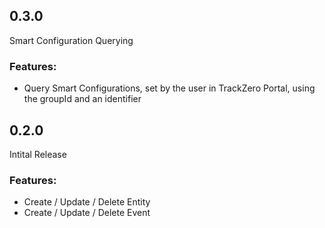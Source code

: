 ## 0.3.0

Smart Configuration Querying

### Features:

- Query Smart Configurations, set by the user in TrackZero Portal, using the groupId and an identifier

## 0.2.0

Intital Release

### Features:

- Create / Update / Delete Entity
- Create / Update / Delete Event
